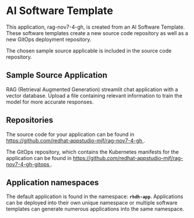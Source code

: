 # AI Software Template

This application, rag-nov7-4-gh, is created from an AI Software Template. These software templates create a new source code repository as well as a new GitOps deployment repository.

The chosen sample source applicable is included in the source code repository.

## Sample Source Application

RAG (Retrieval Augmented Generation) streamlit chat application with a vector database. Upload a file containing relevant information to train the model for more accurate responses.

## Repositories

The source code for your application can be found in [https://github.com/redhat-appstudio-mjf/rag-nov7-4-gh ](https://github.com/redhat-appstudio-mjf/rag-nov7-4-gh ).
 
The GitOps repository, which contains the Kubernetes manifests for the application can be found in 
[https://github.com/redhat-appstudio-mjf/rag-nov7-4-gh-gitops ](https://github.com/redhat-appstudio-mjf/rag-nov7-4-gh-gitops ). 

## Application namespaces 

The default application is found in the namespace: **`rhdh-app`**. Applications can be deployed into their own unique namespace or multiple software templates can generate numerous applications into the same namespace.